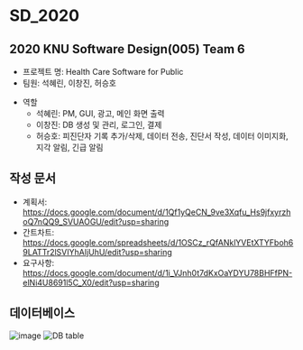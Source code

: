 # SD_2020
## 2020 KNU Software Design(005) Team 6

- 프로젝트 명: Health Care Software for Public
- 팀원: 석혜린, 이창진, 허승호
* 역할
  * 석혜린: PM, GUI, 광고, 메인 화면 출력
  * 이창진: DB 생성 및 관리, 로그인, 결제
  * 허승호: 피진단자 기록 추가/삭제, 데이터 전송, 진단서 작성, 데이터 이미지화, 지각 알림, 긴급 알림

## 작성 문서
- 계획서: https://docs.google.com/document/d/1Qf1yQeCN_9ve3Xqfu_Hs9jfxyrzhoQ7nQQ9_SVUAOGU/edit?usp=sharing
- 간트차트: https://docs.google.com/spreadsheets/d/1OSCz_rQfANklYVEtXTYFboh69LATTr2lSVIYhAIjUhU/edit?usp=sharing
- 요구사항: https://docs.google.com/document/d/1i_VJnh0t7dKxOaYDYU78BHFfPN-elNi4U8691l5C_X0/edit?usp=sharing

## 데이터베이스
![image](https://user-images.githubusercontent.com/50590132/98459343-63283300-21dd-11eb-81e2-9061d96eada9.png)
![DB table](https://user-images.githubusercontent.com/54494793/98623501-2c722a00-234f-11eb-8560-938003c8bec5.jpg)

